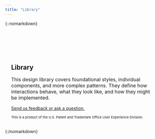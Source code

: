 ```yaml
---
title: "Library"
---
```


{::nomarkdown}
<div class="pl-empty-state" style="padding: 20px; padding-top: 80px; margin: auto; max-width: 600px;">
    <h2>Library</h2>
    <p class="text-muted" style="font-size: 16px;">This design library covers foundational styles, individual components, and more complex patterns. They define how interactions behave, what they look like, and how they might be implemented.</p>
    <p class="text-muted"><a href="mailto:{{site.email}}">Send us feedback or ask a question.</a></p>
    <p class="text-muted" style="font-size: 11px;">This is a product of the U.S. Patent and Trademark Office User Experience Division.</p>
</div>
{:/nomarkdown}
